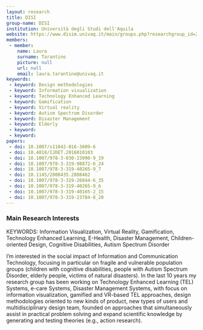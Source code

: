 ```yaml
---
layout: research
title: DISI
group-name: DISI
institution: Università degli Studi dell'Aquila
website: https://www.disim.univaq.it/main/groups.php?researchgroup_id=23
members: 
 - member: 
    name: Laura
    surname: Tarantino
    picture: null
    url: null
    email: laura.tarantino@univaq.it
keywords: 
 - keyword: Design methodologies
 - keyword: Information visualization 
 - keyword: Technology Enhanced Learning 
 - keyword: Gamification
 - keyword: Virtual reality 
 - keyword: Autism Spectrum Disorder
 - keyword: Disaster Management
 - keyword: Elderly
 - keyword: 
 - keyword: 
papers: 
 - doi: 10.1007/s11042-016-3609-6
 - doi: 10.4018/IJDET.2016010103
 - doi: 10.1007/978-3-030-23990-9_19
 - doi: 10.1007/978-3-319-98872-6_24
 - doi: 10.1007/978-3-319-40265-9_7
 - doi: 10.1145/2808435.2808462
 - doi: 10.1007/978-3-319-26844-6_35
 - doi: 10.1007/978-3-319-40265-9_6
 - doi: 10.1007/978-3-319-40165-2_15
 - doi: 10.1007/978-3-319-23784-8_20
---
```



### Main Research Interests
KEYWORDS: Information Visualization, Virtual Reality, Gamification, Technology Enhanced Learning, E-Health, Disaster Management, Children-oriented Design, Cognitive Disabilities, Autism Spectrum Disorder

I’m interested in the social impact of Information and Communication Technology, focusing in particular on fragile and vulnerable population groups (children with cognitive disabilities, people with Autism Spectrum Disorder, elderly people, victims of natural disasters). In the last 10 years my research group has been working on Technology Enhanced Learning (TEL) Systems, e-care Systems, Disaster Management Systems, with focus on information visualization, gamified and VR-based TEL approaches, design methodologies oriented to new kinds of product,  new types of users and multidisciplinary design team, founded on approaches that simultaneously assist in practical problem solving and expand scientific knowledge by generating and testing theories (e.g., action research).
